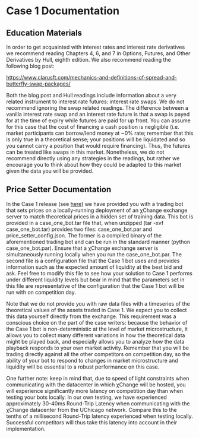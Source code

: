 # Case 1 Documentation

## Education Materials

In order to get acquainted with interest rates and interest rate derivatives we recommend reading Chapters 4, 6, and 7 in Options, Futures, and Other Derivatives by Hull, eighth edition.
We also recommend reading the following blog post: 

https://www.clarusft.com/mechanics-and-definitions-of-spread-and-butterfly-swap-packages/

Both the blog post and Hull readings include information about a very related instrument to interest rate futures: interest rate swaps.  We do not recommend ignoring the swap related readings.  The difference between a vanilla interest rate swap and an interest rate future is that a swap is payed for at the time of expiry while futures are paid for up front.  You can assume for this case that the cost of financing a cash position is negligible (i.e. market participants can borrow/lend money at ~0% rate; remember that this is only true in a theoretical sense; your positions will be liquidated and so you cannot carry a position that would require financing).  Thus, the futures can be treated like swaps in this market.  Nonetheless, we do not recommend directly using any strategies in the readings, but rather we encourage you to think about how they could be adapted to this market given the data you will be provided.  

## Price Setter Documentation

In the Case 1 release (see [here](https://drive.google.com/open?id=1_DhkZVWRar_6GntGGYfyRt_zdi7C7oA2)) we have provided you with a trading bot that sets prices on a locally-running deployment of an χChange exchange server to match theoretical prices in a hidden set of training data. This bot is provided in a case_one_bot.tar file that, when unzipped (tar -xvf case_one_bot.tar) provides two files: case_one_bot.par and price_setter_config.json. The former is a compiled binary of the aforementioned trading bot and can be run
in the standard manner (python case_one_bot.par). Ensure that a χChange exchange server is simultaneously running locally when you run the case_one_bot.par. The second file is a configuration file that the Case 1 bot uses and provides information such as the expected amount of liquidity at the best bid and ask. Feel free to modify this file to see how your solution to Case 1 performs under different liquidity levels but bear in mind that the parameters set in this file are
representative of the configuration that the Case 1 bot will be run with on competition day.


Note that we do not provide you with raw data files with a timeseries of the theoretical values of the assets traded in Case 1. We expect you to collect this data yourself directly from the exchange. This requirement was a conscious choice on the part of the case writers: because the behavior of the Case 1 bot is non-deterministic at the level of market microstructure, it allows you to collect many different variations in how the theoretical data might be played back, and especially
allows you to analyze how the data playback responds to your own market activity. Remember that you will be trading directly against all the other competitors on competition day, so the ability of your bot to respond to changes in market microstructure and liquidity will be essential to a robust performance on this case.


One further note: keep in mind that, due to speed of light constraints when communicating with the datacenter in which χChange will be hosted, you will experience significantly more latency on competition day than when testing your bots locally. In our own testing, we have experienced approximately 30-40ms Round-Trip Latency when communicating with the χChange datacenter from the UChicago network. Compare this to the tenths of a millisecond Round-Trip latency experienced when testing
locally. Successful competitors will thus take this latency into account in their implementation.
